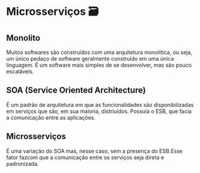 # Microsserviços 🗃️

## Monolito
Muitos softwares são construídos com uma arquitetura monolítica, ou seja, um único pedaço de software 
geralmente construído em uma única linguagem. É um software mais simples de se desenvolver, mas são pouco escaláveis.

## SOA (Service Oriented Architecture)
É um padrão de arquitetura em que as funcionalidades são disponibilizadas em serviços que são, em sua maioria, distriuídos. 
Possuia o ESB, que facia a comunicação entre as aplicações.

## Microsserviços
É uma variação do SOA mas, nesse caso, sem a presença do ESB.Esse fator fazcom que a comunicação entre os serviços seja direta e padronizada.
